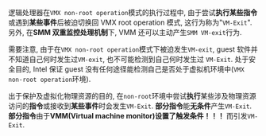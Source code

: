 
逻辑处理器在`VMX non-root operation`模式的执行过程中, 由于尝试**执行某些指令**或遇到**某些事件**后被迫切换回 VMX root operation 模式, 这行为称为"`VM-Exit`". 另外, 在**SMM 双重监控处理机制**下, VMM 还可以主动产生`SMM VM-exit`行为.

需要注意, 由于在`VMX non-root operation`模式下被迫发生`VM-exit`, guest 软件并不知道自己何时发生过`VM-exit`, 也不可能检测到自己何时发生过 `VM-Exit`. 处于安全目的, Intel 保证 guest 没有任何途径能检测自己是否处于虚拟机环境中(`VMX non-root operation`环境).

出于保护及虚拟化物理资源的目的, 在`non-root`环境中尝试**执行**某些涉及物理资源访问的**指令**或接收到**某些事件**时会发生`VM-Exit`. **部分指令**能**无条件**产生`VM-Exit`. **部分指令**由于**VMM(Virtual machine monitor)设置了触发条件！！！** 而引发`VM-Exit`.